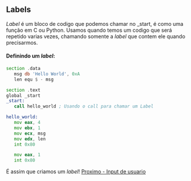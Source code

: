 ## Labels

 *Label* é um bloco de codigo que podemos chamar no _start, é como uma função em C ou Python. Usamos quando temos um codigo que será repetido varias vezes, chamando somente a *label* que contem ele quando precisarmos.

#### Definindo um *label*:

 ```asm
section .data
    msg db 'Hello World', 0xA
    len equ $ - msg

 section .text
 global _start
 _start:
    call hello_world ; Usando o call para chamar um Label

 hello_world:
    mov eax, 4
    mov ebx, 1
    mov ecx, msg
    mov edx, len
    int 0x80

    mov eax, 1
    int 0x80
 ```

É assim que criamos um *label*! [Proximo - Input de usuario](5-input.md)
